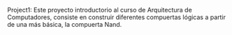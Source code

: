 Project1:  Este proyecto introductorio al curso de Arquitectura de Computadores, consiste en construir diferentes compuertas lógicas a partir de una más básica, la compuerta Nand.
